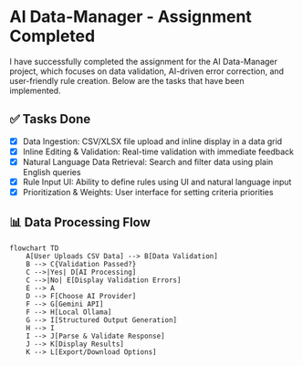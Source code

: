 # AI Data-Manager - Assignment Completed

I have successfully completed the assignment for the AI Data-Manager project, which focuses on data validation, AI-driven error correction, and user-friendly rule creation. Below are the tasks that have been implemented.

## ✅ Tasks Done

- [x] Data Ingestion: CSV/XLSX file upload and inline display in a data grid
- [x] Inline Editing & Validation: Real-time validation with immediate feedback
- [x] Natural Language Data Retrieval: Search and filter data using plain English queries
- [x] Rule Input UI: Ability to define rules using UI and natural language input
- [x] Prioritization & Weights: User interface for setting criteria priorities

## 📊 Data Processing Flow

```mermaid
flowchart TD
    A[User Uploads CSV Data] --> B[Data Validation]
    B --> C{Validation Passed?}
    C -->|Yes| D[AI Processing]
    C -->|No| E[Display Validation Errors]
    E --> A
    D --> F[Choose AI Provider]
    F --> G[Gemini API]
    F --> H[Local Ollama]
    G --> I[Structured Output Generation]
    H --> I
    I --> J[Parse & Validate Response]
    J --> K[Display Results]
    K --> L[Export/Download Options]
